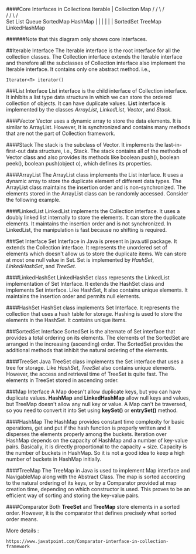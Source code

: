
####Core Interfaces in Collections
              Iterable
                 |
             Collection                    Map
           /     /      \                /      \
          /     /        \              /        \
        Set    List    Queue       SortedMap    HashMap
         |                              |          |
         |                              |          |
      SortedSet                      TreeMap   LinkedHashMap

######Note that this diagram only shows core interfaces.

##Iterable Interface
The Iterable interface is the root interface for all the collection classes. The Collection interface extends
the Iterable interface and therefore all the subclasses of Collection interface also implement the Iterable interface.
It contains only one abstract method. i.e.,
    
    Iterator<T> iterator()


###List Interface
List interface is the child interface of Collection interface. It inhibits a list type data structure in which we can store
the ordered collection of objects. It can have duplicate values.
**List** interface is implemented by the classes *ArrayList*, *LinkedList*, *Vector*, and *Stack*.

####Vector
Vector uses a dynamic array to store the data elements. It is similar to ArrayList.
However, It is synchronized and contains many methods that are not the part of Collection framework.

####Stack
The stack is the subclass of Vector. It implements the last-in-first-out data structure, i.e., Stack.
The stack contains all of the methods of Vector class and also provides its methods like boolean push(),
 boolean peek(), boolean push(object o), which defines its properties.

####ArrayList
The ArrayList class implements the List interface. It uses a dynamic array to store the duplicate element of different data types.
The ArrayList class maintains the insertion order and is non-synchronized.
The elements stored in the ArrayList class can be randomly accessed. Consider the following example.

####LinkedList
LinkedList implements the Collection interface. It uses a doubly linked list internally to store the elements.
It can store the duplicate elements. It maintains the insertion order and is not synchronized.
In LinkedList, the manipulation is fast because no shifting is required.
 

###Set Interface
Set Interface in Java is present in java.util package. It extends the Collection interface.
It represents the unordered set of elements which doesn't allow us to store the duplicate items.
We can store at most one null value in Set. Set is implemented by *HashSet*, *LinkedHashSet*, and *TreeSet*.

####LinkedHashSet
LinkedHashSet class represents the LinkedList implementation of Set Interface.
It extends the HashSet class and implements Set interface.
Like HashSet, It also contains unique elements. It maintains the insertion order and permits null elements.

####HashSet
HashSet class implements Set Interface. It represents the collection that uses a hash table for storage.
Hashing is used to store the elements in the HashSet. It contains unique items.

###SortedSet Interface
    SortedSet is the alternate of Set interface that provides a total ordering on its elements.
    The elements of the SortedSet are arranged in the increasing (ascending) order.
    The SortedSet provides the additional methods that inhibit the natural ordering of the elements.

####TreeSet
Java TreeSet class implements the Set interface that uses a tree for storage.
Like *HashSet*, *TreeSet* also contains unique elements. However, the access and retrieval time of TreeSet is quite fast.
The elements in TreeSet stored in ascending order.


###Map Interface
A Map doesn't allow duplicate keys, but you can have duplicate values.
**HashMap** and **LinkedHashMap** allow null keys and values, but TreeMap doesn't allow any null key or value.
A Map can't be traversed, so you need to convert it into Set using **keySet()** or **entrySet()** method.

####HashMap 
The HashMap provides constant time complexity for basic operations, get and put if the hash function is properly written and
it disperses the elements properly among the buckets. Iteration over HashMap depends on the capacity of HashMap and
a number of key-value pairs. Basically, it is directly proportional to the capacity + size.
Capacity is the number of buckets in HashMap. So it is not a good idea to keep a high number of buckets in HashMap initially.

####TreeMap
The TreeMap in Java is used to implement Map interface and NavigableMap along with the Abstract Class.
The map is sorted according to the natural ordering of its keys, or by a Comparator provided at map creation time,
depending on which constructor is used. This proves to be an efficient way of sorting and storing the key-value pairs.

####Comparator
Both **TreeSet** and **TreeMap** store elements in a sorted order.
However, it is the comparator that defines precisely what sorted order means.

More details :
 
    https://www.javatpoint.com/Comparator-interface-in-collection-framework
